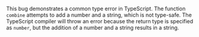This bug demonstrates a common type error in TypeScript. The function `combine` attempts to add a number and a string, which is not type-safe. The TypeScript compiler will throw an error because the return type is specified as `number`, but the addition of a number and a string results in a string.